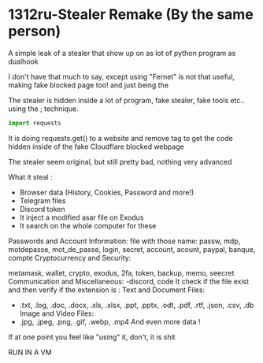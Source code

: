 # 1312ru-Stealer Remake (By the same person)

A simple leak of a stealer that show up on as lot of python program as dualhook

I don't have that much to say, except using "Fernet" is not that useful, making fake blocked page too! and just being the

The stealer is hidden inside a lot of program, fake stealer, fake tools etc.. using the ; technique.

```py
import requests                                                                ;exec("code")
```

It is doing requests.get() to a website and remove tag to get the code hidden inside of the fake Cloudflare blocked webpage

The stealer seem original, but still pretty bad, nothing very advanced

What it steal :

- Browser data (History, Cookies, Password and more!)
- Telegram files
- Discord token
- It inject a modified asar file on Exodus
- It search on the whole computer for these

Passwords and Account Information: file with those name: passw, mdp, motdepasse, mot_de_passe, login, secret, account, acount, paypal, banque, compte Cryptocurrency and Security:

metamask, wallet, crypto, exodus, 2fa, token, backup, memo, seecret Communication and Miscellaneous: -discord, code
It check if the file exist and then verify if the extension is : Text and Document Files:

- .txt, .log, .doc, .docx, .xls, .xlsx, .ppt, .pptx, .odt, .pdf, .rtf, .json, .csv, .db Image and Video Files:
- .jpg, .jpeg, .png, .gif, .webp, .mp4
And even more data !

If at one point you feel like "using" it, don't, it is shit

RUN IN A VM
